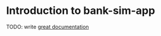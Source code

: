 # Introduction to bank-sim-app

TODO: write [great documentation](http://jacobian.org/writing/what-to-write/)
